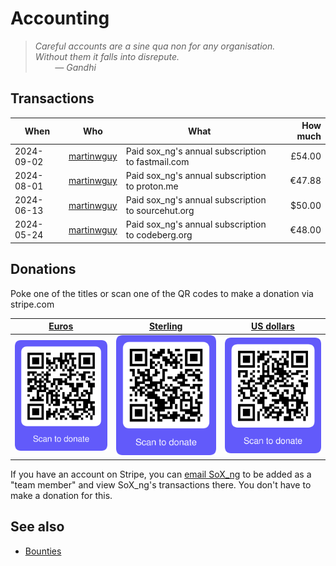 # Accounting

> *Careful accounts are a sine qua non for any organisation.<BR>Without them it falls into disrepute.<BR>&nbsp;&nbsp;&nbsp;&nbsp;&nbsp;&nbsp;&nbsp;&nbsp;&mdash; Gandhi*

## Transactions

| When  | Who | What | How much |
| ----  | --- | ---- | -------: |
| 2024-09-02 | [martinwguy](https://codeberg.org/martinwguy) | Paid sox_ng's annual subscription to fastmail.com | £54.00 |
| 2024-08-01 | [martinwguy](https://codeberg.org/martinwguy) | Paid sox_ng's annual subscription to proton.me | €47.88 |
| 2024-06-13 | [martinwguy](https://codeberg.org/martinwguy) | Paid sox_ng's annual subscription to sourcehut.org | $50.00 |
| 2024-05-24 | [martinwguy](https://codeberg.org/martinwguy) | Paid sox_ng's annual subscription to codeberg.org | €48.00 |

## Donations

Poke one of the titles or scan one of the QR codes to make a donation via stripe.com

| [Euros](https://donate.stripe.com/aEU2bz10FcPR1qg5kk) | [Sterling](https://donate.stripe.com/9AQdUh8t78zBed24gh) | [US dollars](https://donate.stripe.com/3cs4jH10FdTVc4UbIK)
| :---: | :------: | :-----: |
|![QR code for donations in euro](images/Stripe-donate-qrcode-EUR.png)|![QR code for donations in sterling](images/Stripe-donate-qrcode-GBP.png)|![QR code for donations in US dollars](images/Stripe-donate-qrcode-USD.png)|

If you have an account on Stripe, you can [email SoX_ng](mailto:sox_ng@fastmail.com) to be added as a "team member" and view SoX_ng's transactions there. You don't have to make a donation for this.

## See also

* [Bounties](Bounties)
